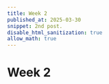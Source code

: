 ```yaml
---
title: Week 2
published_at: 2025-03-30
snippet: 2nd post.
disable_html_sanitization: true
allow_math: true
---
```


# Week 2 
